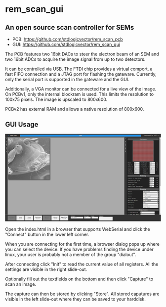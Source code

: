 # rem_scan_gui

## An open source scan controller for SEMs

- PCB: https://github.com/stdlogicvector/rem_scan_pcb
- GUI: https://github.com/stdlogicvector/rem_scan_gui

The PCB features two 16bit DACs to steer the electron beam of an SEM and two 16bit ADCs to acquire the image signal from up to two detectors.

It can be controlled via USB. The FTDI chip provides a virtual comport, a fast FIFO connection and a JTAG port for flashing the gateware.
Currently, only the serial port is supported in the gateware and the GUI.

Additionally, a VGA monitor can be connected for a live view of the image.
On PCBv1, only the internal blockram is used. This limits the resolution to 100x75 pixels. The image is upscaled to 800x600.

PCBv2 has external RAM and allows a native resolution of 800x600.

## GUI Usage

![Screenshot of GUI](screenshot.png)

Open the index.html in a browser that supports WebSerial and click the "Connect" button in the lower left corner.

When you are connecting for the first time, a browser dialog pops up where you can select the device.
If you have problems finding the device under linux, your user is probably not a member of the group "dialout".

After connecting click "Init" to read the current value of all registers. All the settings are visible in the right slide-out.

Optionally fill out the textfields on the bottom and then click "Capture" to scan an image.

The capture can then be stored by clicking "Store". All stored caputures are visible in the left slide-out where they can be saved to your harddisk.
